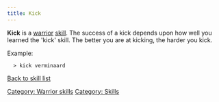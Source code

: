 ```yaml
---
title: Kick
---
```


**Kick** is a [warrior](warrior "wikilink") [skill](skill "wikilink").
The success of a kick depends upon how well you learned the 'kick'
skill. The better you are at kicking, the harder you kick.

Example:

`  > kick verminaard`

[Back to skill list](Skill "wikilink")

[Category: Warrior skills](Category:_Warrior_skills "wikilink")
[Category: Skills](Category:_Skills "wikilink")